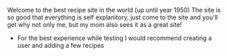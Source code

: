 Welcome to the best recipe site in the world (up until year 1950)
The site is so good that everything is self explanitory, just come to the site and you'll get why not only me,
but my mom also sees it as a great site!

* For the best experience while testing I would recommend creating a user and adding a few recipes
